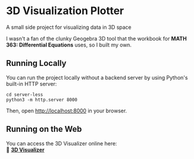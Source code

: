 # 3D Visualization Plotter

A small side project for visualizing data in 3D space

I wasn't a fan of the clunky Geogebra 3D tool that the workbook for **MATH 363: Differential Equations** uses, so I built my own.

## Running Locally
You can run the project locally without a backend server by using Python's built-in HTTP server:

```
cd server-less
python3 -m http.server 8000
```

Then, open [http://localhost:8000](http://localhost:8000) in your browser.

## Running on the Web
You can access the 3D Visualizer online here:  
🔗 **[3D Visualizer](https://makennaworley.com/3d)**
